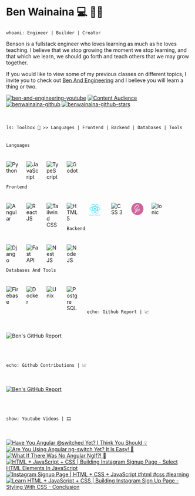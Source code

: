 # Ben Wainaina 💻 👨‍💻

`whoami: Engineer | Builder | Creator`

Benson is a fullstack engineer who loves learning as much as he loves teaching. I believe that we stop growing the moment we stop learning, and that which we learn,
we should go forth and teach others that we may grow together.

If you would like to view some of my previous classes on different topics, I invite
you to check out [Ben And Engineering](http://www.youtube.com/@benandengineering)
and I believe you will learn a thing or two.

   <p align="left">
      <a href="https://www.youtube.com/c/benandengineering?sub_confirmation=1">
         <img alt="ben-and-engineering-youtube" title="Learn More And Grow" src="https://custom-icon-badges.demolab.com/youtube/channel/subscribers/UCOHVm-EN7JmsMKXherBxSLg?color=%23db113d&label=SUBSCRIBE&logo=video&logoColor=white&style=for-the-badge&labelColor=ff0037"/></a> 
      <a href="https://www.youtube.com/c/benandengineering">
         <img alt="Content Audience" title="Content Audience" src="https://custom-icon-badges.demolab.com/youtube/channel/views/UCOHVm-EN7JmsMKXherBxSLg?color=%238400ff&logo=eye&logoColor=white&style=for-the-badge&labelColor=9900ff"/></a> 
      <a href="https://github.com/benwainaina?tab=followers">
         <img alt="benwainaina-github" title="Connect To Learn More" src="https://custom-icon-badges.demolab.com/github/followers/benwainaina?color=d88110&labelColor=ff9100&style=for-the-badge&logo=person-add&label=Follow&logoColor=white"/></a>
      <a href="https://github.com/benwainaina?tab=repositories&sort=stargazers">
         <img alt="benwainaina-github-stars" title="GitHub Stars" src="https://custom-icon-badges.demolab.com/github/stars/benwainaina?color=10a0da&style=for-the-badge&labelColor=00b7ff&logo=star"/></a>
   </p>

<br>

`ls: Toolbox 🧰 >> Languages | Frontend | Backend | Databases | Tools`
<br>
<br>

`Languages`

<img title="Python" align="left" alt="Python" width="33px" style="margin-right:22px; margin-top: 22px" src="https://cdn.jsdelivr.net/gh/devicons/devicon/icons/python/python-original.svg"/>

<img title="JavaScript" align="left" alt="JavaScript" width="33px" style="margin-right:22px; margin-top: 22px" src="https://cdn.jsdelivr.net/gh/devicons/devicon/icons/javascript/javascript-plain.svg"/>

<img title="TypeScript" align="left" alt="TypeScript" width="33px" style="margin-right:22px; margin-top: 22px" src="https://cdn.jsdelivr.net/gh/devicons/devicon/icons/typescript/typescript-original.svg"/>

<img title="Godot" align="left" alt="Godot" width="33px" style="margin-right:22px; margin-top: 22px" src="https://cdn.jsdelivr.net/gh/devicons/devicon/icons/godot/godot-original.svg"/>

<br>
<br>
<br>
<br>

`Frontend`

<img title="Angular" align="left" alt="Angular" width="33px" style="margin-right:22px; margin-top: 22px" src="https://cdn.jsdelivr.net/gh/devicons/devicon/icons/angular/angular-original.svg"/>

<img title="React JS + React Native" align="left" alt="React JS" width="33px" style="margin-right:22px; margin-top: 22px" src="https://cdn.jsdelivr.net/gh/devicons/devicon/icons/react/react-original.svg"/>

<img title="Tailwind CSS" align="left" alt="Tailwind CSS" width="33px" style="margin-right:22px; margin-top: 22px" src="https://cdn.jsdelivr.net/gh/devicons/devicon/icons/tailwindcss/tailwindcss-original.svg"/>

<img title="HTML 5" align="left" alt="HTML 5" width="33px" style="margin-right:22px; margin-top: 22px" src="https://cdn.jsdelivr.net/gh/devicons/devicon/icons/html5/html5-original.svg"/>

<img title="React Native" align="left" alt="React Native" width="44px" style="margin-right:22px; margin-top: 22px" src="https://raw.githubusercontent.com/benwainaina/benwainaina/8dee2f130896119d2764cf5ea1671203edc9b457/skills/react-native-1.svg"/>

<img title="CSS 3" align="left" alt="CSS 3" width="33px" style="margin-right:22px; margin-top: 22px" src="https://cdn.jsdelivr.net/gh/devicons/devicon/icons/css3/css3-original.svg"/>

<img title="SCSS" align="left" alt="SASS" width="33px" height="33px" style="margin-right:22px; margin-top: 22px; border-radius: 50%" src="https://github.com/benwainaina/benwainaina/blob/main/skills/scss.jpeg?raw=true"/>

<img title="Ionic" align="left" alt="Ionic" width="33px" style="margin-right:22px; margin-top: 22px" src="https://cdn.jsdelivr.net/gh/devicons/devicon/icons/ionic/ionic-original.svg"/>

<br>
<br>
<br>
<br>

`Backend`

<img title="Django" align="left" alt="Django" width="33px" style="margin-right:22px; margin-top: 22px" src="https://cdn.jsdelivr.net/gh/devicons/devicon/icons/django/django-plain.svg"/>

<img title="Fast API" align="left" alt="Fast API" width="33px" style="margin-right:22px; margin-top: 22px" src="https://cdn.jsdelivr.net/gh/devicons/devicon/icons/fastapi/fastapi-original.svg"/>

<img title="Nest JS" align="left" alt="Nest JS" width="33px" style="margin-right:22px; margin-top: 22px" src="https://cdn.jsdelivr.net/gh/devicons/devicon/icons/nestjs/nestjs-original.svg"/>

<img title="Node JS" align="left" alt="Node JS" width="33px" style="margin-right:22px; margin-top: 22px" src="https://cdn.jsdelivr.net/gh/devicons/devicon/icons/nodejs/nodejs-original.svg"/>

<br>
<br>
<br>
<br>

`Databases And Tools`

<img title="Firebase" align="left" alt="Firebase" width="33px" style="margin-right:22px; margin-top: 22px" src="https://cdn.jsdelivr.net/gh/devicons/devicon/icons/firebase/firebase-original.svg"/>

<img title="Docker" align="left" alt="Docker" width="33px" style="margin-right:22px; margin-top: 22px" src="https://cdn.jsdelivr.net/gh/devicons/devicon/icons/docker/docker-original.svg"/>

<img title="Unix" align="left" alt="Unix" width="33px" style="margin-right:22px; margin-top: 22px" src="https://cdn.jsdelivr.net/gh/devicons/devicon/icons/unix/unix-original.svg"/>

<img title="Postgre SQL" align="left" alt="Postgre SQL" width="33px" style="margin-right:22px; margin-top: 22px;" src="https://cdn.jsdelivr.net/gh/devicons/devicon/icons/postgresql/postgresql-original.svg"/>

<br>
<br>
<br>
<br>

`echo: Github Report | 📈`

<br>

![Ben's GitHub Report](https://github-readme-stats.vercel.app/api?username=benwainaina&show_icons=true&theme=radical)

<br>
<br>

`echo: Github Contributions | 📈`

<br>

[![Ben's GitHub Report](https://streak-stats.demolab.com/?user=benwainaina&theme=radical)](https://git.io/streak-stats)

<br>
<br>

`show: Youtube Videos | 🎞️`

<br>

<!-- BEGIN YOUTUBE-CARDS -->
[![Have You Angular @switched Yet? I Think You Should 💡](https://ytcards.demolab.com/?id=RdwkxETIcUE&title=Have+You+Angular+%40switched+Yet%3F+I+Think+You+Should+%F0%9F%92%A1&lang=en&timestamp=1734516119&background_color=%230d1117&title_color=%23ffffff&stats_color=%23dedede&max_title_lines=1&width=250&border_radius=5 "Have You Angular @switched Yet? I Think You Should 💡")](https://www.youtube.com/watch?v=RdwkxETIcUE)
[![Are You Using Angular ng-switch Yet? It Is Easy! 🥳](https://ytcards.demolab.com/?id=QBtuaw7aJUI&title=Are+You+Using+Angular+ng-switch+Yet%3F+It+Is+Easy%21+%F0%9F%A5%B3&lang=en&timestamp=1731498690&background_color=%230d1117&title_color=%23ffffff&stats_color=%23dedede&max_title_lines=1&width=250&border_radius=5 "Are You Using Angular ng-switch Yet? It Is Easy! 🥳")](https://www.youtube.com/watch?v=QBtuaw7aJUI)
[![What If There Was No Angular NgIf?! 🤔](https://ytcards.demolab.com/?id=97lMjfrjqJw&title=What+If+There+Was+No+Angular+NgIf%3F%21+%F0%9F%A4%94&lang=en&timestamp=1730985807&background_color=%230d1117&title_color=%23ffffff&stats_color=%23dedede&max_title_lines=1&width=250&border_radius=5 "What If There Was No Angular NgIf?! 🤔")](https://www.youtube.com/watch?v=97lMjfrjqJw)
[![HTML + JavaScript + CSS | Building Instagram Signup Page - Select HTML Elements In JavaScript](https://ytcards.demolab.com/?id=4sJdJ6rwGnE&title=HTML+%2B+JavaScript+%2B+CSS+%7C+Building+Instagram+Signup+Page+-+Select+HTML+Elements+In+JavaScript&lang=en&timestamp=1730746875&background_color=%230d1117&title_color=%23ffffff&stats_color=%23dedede&max_title_lines=1&width=250&border_radius=5 "HTML + JavaScript + CSS | Building Instagram Signup Page - Select HTML Elements In JavaScript")](https://www.youtube.com/watch?v=4sJdJ6rwGnE)
[![Instagram Signup Page | HTML + CSS + JavaScript #html #css #learning](https://ytcards.demolab.com/?id=M9OK96-uZFE&title=Instagram+Signup+Page+%7C+HTML+%2B+CSS+%2B+JavaScript+%23html+%23css+%23learning&lang=en&timestamp=1730550990&background_color=%230d1117&title_color=%23ffffff&stats_color=%23dedede&max_title_lines=1&width=250&border_radius=5 "Instagram Signup Page | HTML + CSS + JavaScript #html #css #learning")](https://www.youtube.com/watch?v=M9OK96-uZFE)
[![Learn HTML + JavaScript + CSS | Building Instagram Sign Up Page - Styling With CSS - Conclusion](https://ytcards.demolab.com/?id=lRWkRqxD-fs&title=Learn+HTML+%2B+JavaScript+%2B+CSS+%7C+Building+Instagram+Sign+Up+Page+-+Styling+With+CSS+-+Conclusion&lang=en&timestamp=1730466355&background_color=%230d1117&title_color=%23ffffff&stats_color=%23dedede&max_title_lines=1&width=250&border_radius=5 "Learn HTML + JavaScript + CSS | Building Instagram Sign Up Page - Styling With CSS - Conclusion")](https://www.youtube.com/watch?v=lRWkRqxD-fs)
<!-- END YOUTUBE-CARDS -->
